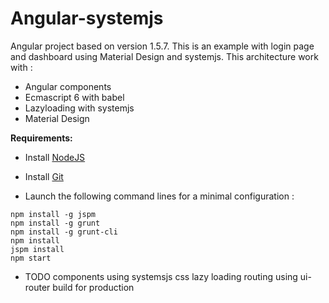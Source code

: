 # Angular-systemjs

Angular project based on version 1.5.7. This is an example with login page and dashboard using Material Design and systemjs.
This architecture work with :
- Angular components
- Ecmascript 6 with babel
- Lazyloading with systemjs
- Material Design

**Requirements:**
- Install [NodeJS](https://nodejs.org/en/download/ "NodeJS") 
- Install [Git](https://git-scm.com/downloads "Git") 

- Launch the following command lines for a minimal configuration :
```
npm install -g jspm 
npm install -g grunt
npm install -g grunt-cli
npm install
jspm install
npm start
```


- TODO
components using systemsjs
css lazy loading
routing using ui-router
build for production
